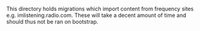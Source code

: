 This directory holds migrations which import content from frequency sites e.g.
imlistening.radio.com.  These will take a decent amount of time and should thus
not be ran on bootstrap.
